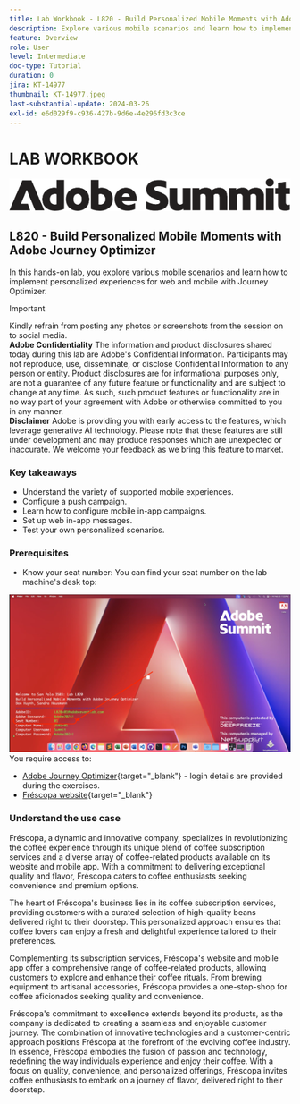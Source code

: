 ```yaml
---
title: Lab Workbook - L820 - Build Personalized Mobile Moments with Adobe Journey Optimizer
description: Explore various mobile scenarios and learn how to implement personalized experiences for web and mobile with Journey Optimizer.
feature: Overview
role: User
level: Intermediate
doc-type: Tutorial
duration: 0
jira: KT-14977
thumbnail: KT-14977.jpeg
last-substantial-update: 2024-03-26
exl-id: e6d029f9-c936-427b-9d6e-4e296fd3c3ce
---
```

# LAB WORKBOOK

![Adobe Summit - alt text](/help/summit-labs/summit-lab-2024/l820-lab-workbook/assets/adobe-summit.png "Adobe Summit")

## L820 - Build Personalized Mobile Moments with Adobe Journey Optimizer 

In this hands-on lab, you explore various mobile scenarios and learn how to implement personalized experiences for web and mobile with Journey Optimizer. 


>[!IMPORTANT]
>
>Kindly refrain from posting any photos or screenshots from the session on to social media.
><br>
>**Adobe Confidentiality**
>The information and product disclosures shared today during this lab are Adobe's Confidential Information. 
>Participants may not reproduce, use, disseminate, or disclose Confidential Information to any person or entity.
>Product disclosures are for informational purposes only, are not a guarantee of any future feature or functionality and are subject to change at any time. As such, such product features or functionality are in no way part of your agreement with Adobe or otherwise committed to you in any manner.
><br>
>**Disclaimer**
>Adobe is providing you with early access to the features, which leverage generative AI technology. Please note that these features are still under development and may produce responses which are unexpected or inaccurate. We welcome your feedback as we bring this feature to market.


### Key takeaways

* Understand the variety of supported mobile experiences.
* Configure a push campaign.
* Learn how to configure mobile in-app campaigns. 
* Set up web in-app messages.
* Test your own personalized scenarios.

### Prerequisites

* Know your seat number: You can find your seat number on the lab machine's desk top:

![Seat number](/help/summit-labs/summit-lab-2024/l820-lab-workbook/assets/locate-seat-number.png)
You require access to:

* [Adobe Journey Optimizer](https://experience.adobe.com/#/@techmarketingdemos/sname:summit-ajo-lab/journey-optimizer/home){target="_blank"}  - login details are provided during the exercises.
* [Fréscopa website](https://dsn.adobe.com/p/adobe-summit-2024?token=eyJhbGciOiJIUzI1NiIsInR5cCI6IkpXVCJ9.eyJpZCI6ImFub255bW91cyIsImVtYWlsIjoiYW5vbnltb3VzQGFkb2JlLmNvbSIsImlzc3VlciI6InNoYXJlZC1saW5rIiwiYXJnb24iOnsiYWNjZXNzIjoicmVhZC1wcm9qZWN0IiwicHJvamVjdElkIjoiYWRvYmUtc3VtbWl0LTIwMjQifSwiaWF0IjoxNzEwNTI0MTIwLCJleHAiOjE3MTIzMzg1MjB9.q2uGVst6HjJw8SCWl-3pViNzepkdGnNCvGqZnbbkTsY){target="_blank"} 


### Understand the use case

Fréscopa, a dynamic and innovative company, specializes in revolutionizing the coffee experience through its unique blend of coffee subscription services and a diverse array of coffee-related products available on its website and mobile app. With a commitment to delivering exceptional quality and flavor, Fréscopa caters to coffee enthusiasts seeking convenience and premium options.

The heart of Fréscopa's business lies in its coffee subscription services, providing customers with a curated selection of high-quality beans delivered right to their doorstep. This personalized approach ensures that coffee lovers can enjoy a fresh and delightful experience tailored to their preferences.

Complementing its subscription services, Fréscopa's website and mobile app offer a comprehensive range of coffee-related products, allowing customers to explore and enhance their coffee rituals. From brewing equipment to artisanal accessories, Fréscopa provides a one-stop-shop for coffee aficionados seeking quality and convenience.

Fréscopa's commitment to excellence extends beyond its products, as the company is dedicated to creating a seamless and enjoyable customer journey. The combination of innovative technologies and a customer-centric approach positions Fréscopa at the forefront of the evolving coffee industry. In essence, Fréscopa embodies the fusion of passion and technology, redefining the way individuals experience and enjoy their coffee. With a focus on quality, convenience, and personalized offerings, Fréscopa invites coffee enthusiasts to embark on a journey of flavor, delivered right to their doorstep.
